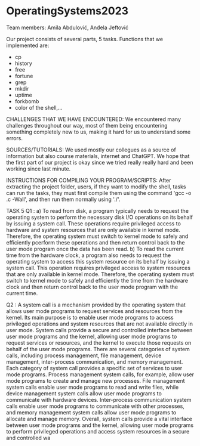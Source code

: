 # OperatingSystems2023
Team members: Amila Abdulović, Anđela Jeftović

Our project consists of several parts, 5 tasks.
Functions that we implemented are:
- cp
- history
- free
- fortune
- grep
- mkdir
- uptime
- forkbomb
- color of the shell,...

CHALLENGES THAT WE HAVE ENCOUNTERED:
We encountered many challenges throughout our way, most of them being encountering something completely new to us, making it hard for us to understand some errors.

SOURCES/TUTORIALS:
We used mostly our collegues as a source of information but also course materials, internet and ChatGPT. We hope that the first part of our project is okay since we tried really really hard and been working since last minute.

INSTRUCTIONS FOR COMPILING YOUR PROGRAM/SCRIPTS:
After extracting the project folder, users, if they want to modify the shell, tasks can run the tasks, they must first compile them using the command 'gcc -o <NAME> <FILE NAME>.c -Wall', and then run them normally using './<ENTERED NAME>'.


TASK 5
Q1 :
a) To read from disk, a program typically needs to request the operating system to 
perform the necessary disk I/O operations on its behalf by issuing a system call. These 
operations require privileged access to hardware and system resources that are only 
available in kernel mode. Therefore, the operating system must switch to kernel mode 
to safely and efficiently pcerform these operations and then return control back to the 
user mode program once the data has been read.
b) To read the current time from the hardware clock, a program also needs to request 
the operating system to access this system resource on its behalf by issuing a system 
call. This operation requires privileged access to system resources that are only 
available in kernel mode. Therefore, the operating system must switch to kernel mode 
to safely and efficiently the time from the hardware clock and then return control 
back to the user mode program with the current time.

Q2 :
A system call is a mechanism provided by the operating system that allows user mode 
programs to request services and resources from the kernel. Its main purpose is to enable 
user mode programs to access privileged operations and system resources that are not 
available directly in user mode. System calls provide a secure and controlled interface 
between user mode programs and the kernel, allowing user mode programs to request 
services or resources, and the kernel to execute those requests on behalf of the user mode 
programs.
There are several categories of system calls, including process management, file 
management, device management, inter-process communication, and memory management. 
Each category of system call provides a specific set of services to user mode programs.
Process management system calls, for example, allow user mode programs to create and 
manage new processes. File management system calls enable user mode programs to read 
and write files, while device management system calls allow user mode programs to 
communicate with hardware devices. Inter-process communication system calls enable user 
mode programs to communicate with other processes, and memory management system 
calls allow user mode programs to allocate and manage memory.
Overall, system calls provide a vital interface between user mode programs and the kernel, 
allowing user mode programs to perform privileged operations and access system resources 
in a secure and controlled wa

